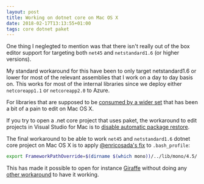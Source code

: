 ```yaml
---
layout: post
title: Working on dotnet core on Mac OS X
date: 2018-02-17T13:13:55+01:00
tags: core dotnet paket
---
```


One thing I neglegted to mention was that there isn't really out of the box editor support for targeting both `net45` and `netstandard1.6` (or higher versions). 

My standard workaround for this have been to only target netstandard1.6 or lower for most of the relevant assemblies that I work on a day to day basis on. This works for most of the internal libraries since we deploy either `netcoreapp1.1` or `netcoreapp2.0` to Azure.

For libraries that are supposed to be [consumed by a wider set](https://github.com/gusty/FSharpPlus/blob/master/src/FSharpPlus/FSharpPlus.fsproj#L4) that has been a bit of a pain to edit on Mac OS X. 

If you try to open a .net core project that uses paket, the workaround to edit projects in Visual Studio for Mac is to [disable automatic package restore](https://developercommunity.visualstudio.com/content/problem/189500/visual-studio-for-mac-can-not-build-net-core-proje.html?childToView=191340).

The final workaround to be able to work `net45` and `netstandard1.6` dotnet core project on Mac OS X is to apply [@enricosada's fix](https://github.com/enricosada/dotnet-proj-info/blob/master/.travis.yml#L6-L8) to `.bash_profile`:

```bash
export FrameworkPathOverride=$(dirname $(which mono))/../lib/mono/4.5/
```

This has made it possible to open for instance [Giraffe](https://github.com/giraffe-fsharp/Giraffe) without doing any [other workaround](https://github.com/wallymathieu/Giraffe/tree/mono) to have it working.


